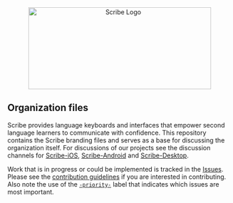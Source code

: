 <div align="center">
  <a href="https://github.com/scribe-org/Organization"><img src="https://raw.githubusercontent.com/scribe-org/Organization/main/logo/ScribeAppLogo.png" width=410 height=184 alt="Scribe Logo"></a>
</div>

<ol></ol>

## Organization files

Scribe provides language keyboards and interfaces that empower second language learners to communicate with confidence. This repository contains the Scribe branding files and serves as a base for discussing the organization itself. For discussions of our projects see the discussion channels for [Scribe-iOS](https://github.com/scribe-org/Scribe-iOS), [Scribe-Android](https://github.com/scribe-org/Scribe-Android) and [Scribe-Desktop](https://github.com/scribe-org/Scribe-Desktop).

Work that is in progress or could be implemented is tracked in the [Issues](https://github.com/scribe-org/Organization/issues). Please see the [contribution guidelines](https://github.com/scribe-org/Organization/blob/main/CONTRIBUTING.md) if you are interested in contributing. Also note the use of the [`-priority-`](https://github.com/scribe-org/Organization/labels/-priority-) label that indicates which issues are most important.

